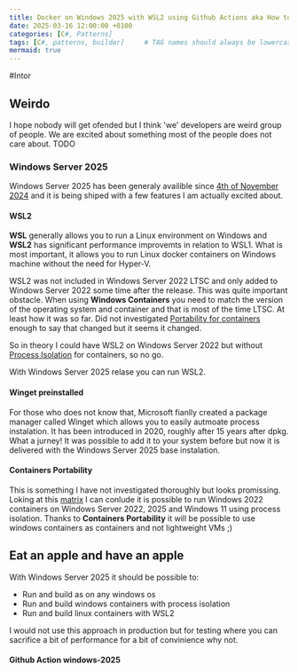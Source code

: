 ```yaml
---
title: Docker on Windows 2025 with WSL2 using Github Actions aka How to eat an apple and have an apple.
date: 2025-03-16 12:00:00 +0100
categories: [C#, Patterns]
tags: [C#, patterns, builder]     # TAG names should always be lowercase
mermaid: true
---
```


#Intor

## Weirdo
I hope nobody will get ofended but I think 'we' developers are weird group of people. We are excited about something most of the people does not care about. TODO


### Windows Server 2025
Windows Server 2025 has been generaly availible since [4th of November 2024](https://www.microsoft.com/en-us/windows-server/blog/2024/11/04/windows-server-2025-now-generally-available-with-advanced-security-improved-performance-and-cloud-agility/) and it is being shiped with a few features I am actually excited about.

#### WSL2
**WSL** generally allows you to run a Linux environment on Windows and **WSL2** has significant performance improvemts in relation to WSL1. What is most important, it allows you to run Linux docker containers on Windows machine without the need for Hyper-V.

WSL2 was not included in Windows Server 2022 LTSC and only added to Windows Server 2022 some time after the release. This was quite important obstacle. When  using **Windows Containers** you need to match the version of the operating system and container and that is most of the time LTSC. At least how it was so far. Did not investigated [Portability for containers](https://learn.microsoft.com/en-us/virtualization/windowscontainers/deploy-containers/portability) enough to say that changed but it seems it changed.

So in theory I could have WSL2 on Windows Server 2022 but without [Process Isolation](https://learn.microsoft.com/en-us/virtualization/windowscontainers/manage-containers/hyperv-container) for containers, so no go. 

With Windows Server 2025 relase you can run WSL2. 

#### Winget preinstalled
For those who does not know that, Microsoft fianlly created a package manager called Winget which allows you to easily autmoate process instalation. It has been introduced in 2020, roughly after 15 years after dpkg. What a jurney! It was possible to add it to your system before but now it is delivered with the Windows Server 2025 base instalation. 

#### Containers Portability
This is something I have not investigated thoroughly but looks promissing. Loking at this [matrix](https://learn.microsoft.com/en-us/virtualization/windowscontainers/deploy-containers/version-compatibility?tabs=windows-server-2025%2Cwindows-11) I can conlude it is possible to run Windows 2022 containers on  Windows Server 2022, 2025 and Windows 11 using process isolation. Thanks to **Containers Portability** it will be possible to use windows containers as containers and not lightweight VMs ;)

## Eat an apple and have an apple
With Windows Server 2025 it should be possible to:
- Run and build as on any windows os
- Run and build windows containers with process isolation
- Run and build linux containers with WSL2

I would not use this approach in production but for testing where you can sacrifice a bit of performance for a bit of convinience why not.

#### Github Action windows-2025

